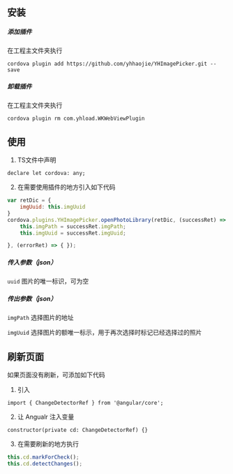 ## 安装

##### 添加插件

在工程主文件夹执行

`cordova plugin add https://github.com/yhhaojie/YHImagePicker.git --save`

##### 卸载插件
在工程主文件夹执行

`cordova plugin rm com.yhload.WKWebViewPlugin`

## 使用

1. TS文件中声明

`declare let cordova: any;`

2. 在需要使用插件的地方引入如下代码

```javascript
var retDic = {
	imgUuid: this.imgUuid
}
cordova.plugins.YHImagePicker.openPhotoLibrary(retDic, (successRet) => {
	this.imgPath = successRet.imgPath;
	this.imgUuid = successRet.imgUuid;

}, (errorRet) => { });

```
##### 传入参数（json）

`uuid` 图片的唯一标识，可为空

##### 传出参数（json）

`imgPath` 选择图片的地址

`imgUuid` 选择图片的额唯一标示，用于再次选择时标记已经选择过的照片

## 刷新页面

如果页面没有刷新，可添加如下代码

1. 引入

`import { ChangeDetectorRef } from '@angular/core';`

2. 让 Angualr 注入变量

`constructor(private cd: ChangeDetectorRef) {}`

3. 在需要刷新的地方执行

```javascript
this.cd.markForCheck();
this.cd.detectChanges();
```
